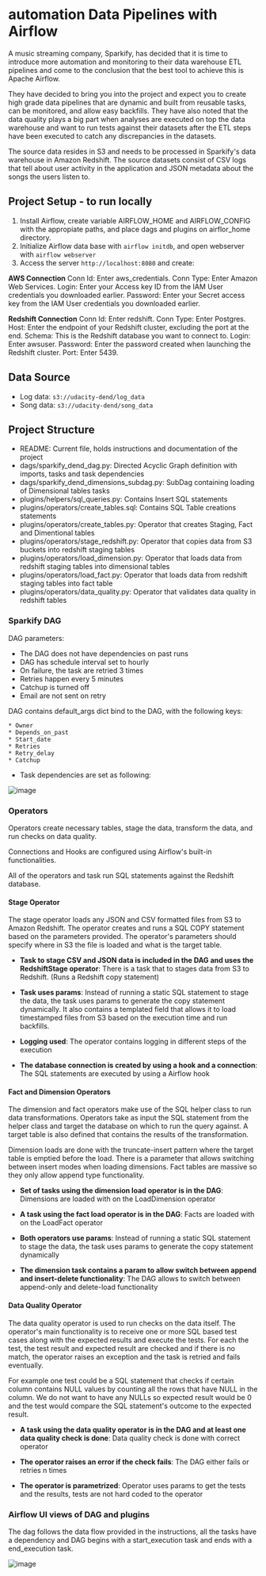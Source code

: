 # automation Data Pipelines with Airflow
 
A music streaming company, Sparkify, has decided that it is time to introduce more automation and monitoring to their data warehouse ETL pipelines and come to the conclusion that the best tool to achieve this is Apache Airflow.

They have decided to bring you into the project and expect you to create high grade data pipelines that are dynamic and built from reusable tasks, can be monitored, and allow easy backfills. They have also noted that the data quality plays a big part when analyses are executed on top the data warehouse and want to run tests against their datasets after the ETL steps have been executed to catch any discrepancies in the datasets.

The source data resides in S3 and needs to be processed in Sparkify's data warehouse in Amazon Redshift. The source datasets consist of CSV logs that tell about user activity in the application and JSON metadata about the songs the users listen to.

## Project Setup - to run locally

1. Install Airflow, create variable AIRFLOW_HOME and AIRFLOW_CONFIG with the appropiate paths, and place dags and plugins on airflor_home directory.
2. Initialize Airflow data base with `airflow initdb`, and open webserver with `airflow webserver`
3. Access the server `http://localhost:8080` and create:

**AWS Connection**
Conn Id: Enter aws_credentials.
Conn Type: Enter Amazon Web Services.
Login: Enter your Access key ID from the IAM User credentials you downloaded earlier.
Password: Enter your Secret access key from the IAM User credentials you downloaded earlier.

**Redshift Connection**
Conn Id: Enter redshift.
Conn Type: Enter Postgres.
Host: Enter the endpoint of your Redshift cluster, excluding the port at the end. 
Schema: This is the Redshift database you want to connect to.
Login: Enter awsuser.
Password: Enter the password created when launching the Redshift cluster.
Port: Enter 5439.

## Data Source 
* Log data: `s3://udacity-dend/log_data`
* Song data: `s3://udacity-dend/song_data`

## Project Structure
* README: Current file, holds instructions and documentation of the project
* dags/sparkify_dend_dag.py: Directed Acyclic Graph definition with imports, tasks and task dependencies
* dags/sparkify_dend_dimensions_subdag.py: SubDag containing loading of Dimensional tables tasks
* plugins/helpers/sql_queries.py: Contains Insert SQL statements
* plugins/operators/create_tables.sql: Contains SQL Table creations statements
* plugins/operators/create_tables.py: Operator that creates Staging, Fact and Dimentional tables
* plugins/operators/stage_redshift.py: Operator that copies data from S3 buckets into redshift staging tables
* plugins/operators/load_dimension.py: Operator that loads data from redshift staging tables into dimensional tables
* plugins/operators/load_fact.py: Operator that loads data from redshift staging tables into fact table
* plugins/operators/data_quality.py: Operator that validates data quality in redshift tables


### Sparkify DAG
DAG parameters:

* The DAG does not have dependencies on past runs
* DAG has schedule interval set to hourly
* On failure, the task are retried 3 times
* Retries happen every 5 minutes
* Catchup is turned off
* Email are not sent on retry


DAG contains default_args dict bind to the DAG, with the following keys:
   
    * Owner
    * Depends_on_past
    * Start_date
    * Retries
    * Retry_delay
    * Catchup

* Task dependencies are set as following:

 ![image](https://user-images.githubusercontent.com/47276503/224646997-a0679307-a58d-4843-94e7-62bfd2817dcd.png)


### Operators
Operators create necessary tables, stage the data, transform the data, and run checks on data quality.

Connections and Hooks are configured using Airflow's built-in functionalities.

All of the operators and task run SQL statements against the Redshift database. 

#### Stage Operator
The stage operator loads any JSON and CSV formatted files from S3 to Amazon Redshift. The operator creates and runs a SQL COPY statement based on the parameters provided. The operator's parameters should specify where in S3 the file is loaded and what is the target table.

- **Task to stage CSV and JSON data is included in the DAG and uses the RedshiftStage operator**: There is a task that to stages data from S3 to Redshift. (Runs a Redshift copy statement)

- **Task uses params**: Instead of running a static SQL statement to stage the data, the task uses params to generate the copy statement dynamically. It also contains a templated field that allows it to load timestamped files from S3 based on the execution time and run backfills.

- **Logging used**: The operator contains logging in different steps of the execution

- **The database connection is created by using a hook and a connection**: The SQL statements are executed by using a Airflow hook

#### Fact and Dimension Operators
The dimension and fact operators make use of the SQL helper class to run data transformations. Operators take as input the SQL statement from the helper class and target the database on which to run the query against. A target table is also defined that contains the results of the transformation.

Dimension loads are done with the truncate-insert pattern where the target table is emptied before the load. There is a parameter that allows switching between insert modes when loading dimensions. Fact tables are massive so they only allow append type functionality.

- **Set of tasks using the dimension load operator is in the DAG**: Dimensions are loaded with on the LoadDimension operator

- **A task using the fact load operator is in the DAG**: Facts are loaded with on the LoadFact operator

- **Both operators use params**: Instead of running a static SQL statement to stage the data, the task uses params to generate the copy statement dynamically

- **The dimension task contains a param to allow switch between append and insert-delete functionality**: The DAG allows to switch between append-only and delete-load functionality

#### Data Quality Operator
The data quality operator is used to run checks on the data itself. The operator's main functionality is to receive one or more SQL based test cases along with the expected results and execute the tests. For each the test, the test result and expected result are checked and if there is no match, the operator raises an exception and the task is retried and fails eventually.

For example one test could be a SQL statement that checks if certain column contains NULL values by counting all the rows that have NULL in the column. We do not want to have any NULLs so expected result would be 0 and the test would compare the SQL statement's outcome to the expected result.

- **A task using the data quality operator is in the DAG and at least one data quality check is done**: Data quality check is done with correct operator

- **The operator raises an error if the check fails**: The DAG either fails or retries n times

- **The operator is parametrized**: Operator uses params to get the tests and the results, tests are not hard coded to the operator


### Airflow UI views of DAG and plugins

The dag follows the data flow provided in the instructions, all the tasks have a dependency and DAG begins with a start_execution task and ends with a end_execution task.



![image](https://user-images.githubusercontent.com/47276503/224646951-30b15ffb-b00f-4fc8-b869-421c53c278cc.png)

